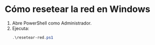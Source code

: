 # Cómo resetear la red en Windows  
1. Abre PowerShell como Administrador.  
2. Ejecuta:  
   ```powershell
   .\resetear-red.ps1
